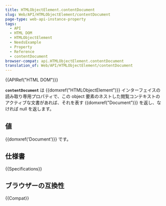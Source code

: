 ```yaml
---
title: HTMLObjectElement.contentDocument
slug: Web/API/HTMLObjectElement/contentDocument
page-type: web-api-instance-property
tags:
  - API
  - HTML DOM
  - HTMLObjectElement
  - NeedsExample
  - Property
  - Reference
  - contentDocument
browser-compat: api.HTMLObjectElement.contentDocument
translation_of: Web/API/HTMLObjectElement/contentDocument
---
```

{{APIRef("HTML DOM")}}

**`contentDocument`** は {{domxref("HTMLObjectElement")}} インターフェイスの読み取り専用プロパティで、この object 要素のネストした閲覧コンテキストのアクティブな文書があれば、それを表す {{domxref("Document")}} を返し、なければ null を返します。

## 値

{{domxref('Document')}} です。

## 仕様書

{{Specifications}}

## ブラウザーの互換性

{{Compat}}

